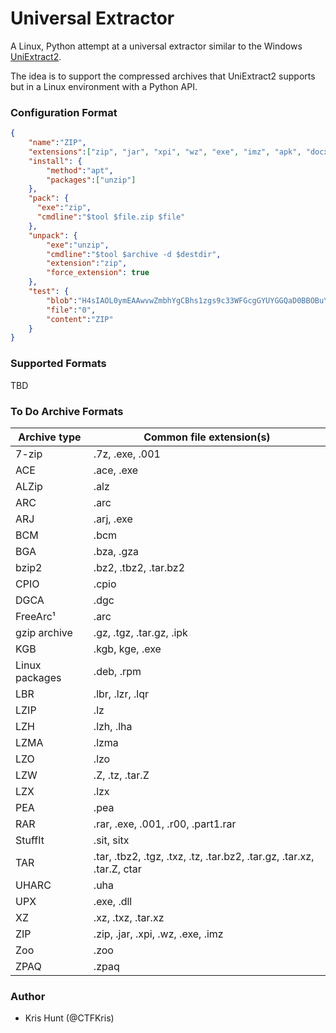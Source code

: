# Universal Extractor

A Linux, Python attempt at a universal extractor similar to the Windows
[UniExtract2](https://github.com/Bioruebe/UniExtract2). 

The idea is to support the compressed archives that UniExtract2 supports but in
a Linux environment with a Python API.

### Configuration Format

```json
{
    "name":"ZIP",
    "extensions":["zip", "jar", "xpi", "wz", "exe", "imz", "apk", "docx", "docm"],
    "install": {
        "method":"apt",
        "packages":["unzip"]
    },
    "pack": {
      "exe":"zip",
      "cmdline":"$tool $file.zip $file"  
    },
    "unpack": {
        "exe":"unzip",
        "cmdline":"$tool $archive -d $destdir",
        "extension":"zip",
        "force_extension": true
    },
    "test": {
        "blob":"H4sIAOL0ymEAAwvwZmbhYgCBhs1zgs9c33WFGcgGYUYGGQaD0BBOBuYDX04lgnBpBTcDIwtILZiI8gwI8GZkkmPGpV8CLM4IxEsaQSygaawQ09BMCvBmZYMoZWRwB9J2YI0AHG5Bv5sAAAA=",
        "file":"0",
        "content":"ZIP"
    }
}
```

### Supported Formats

TBD

### To Do Archive Formats

| Archive type   | Common file extension(s)                                     |
| -------------- | ------------------------------------------------------------ |
| 7-zip          | .7z, .exe, .001                                              |
| ACE            | .ace, .exe                                                   |
| ALZip          | .alz                                                         |
| ARC            | .arc                                                         |
| ARJ            | .arj, .exe                                                   |
| BCM            | .bcm                                                         |
| BGA            | .bza, .gza                                                   |
| bzip2          | .bz2, .tbz2, .tar.bz2                                        |
| CPIO           | .cpio                                                        |
| DGCA           | .dgc                                                         |
| FreeArc¹       | .arc                                                         |
| gzip archive   | .gz, .tgz, .tar.gz, .ipk                                     |
| KGB            | .kgb, kge, .exe                                              |
| Linux packages | .deb, .rpm                                                   |
| LBR            | .lbr, .lzr, .lqr                                             |
| LZIP           | .lz                                                          |
| LZH            | .lzh, .lha                                                   |
| LZMA           | .lzma                                                        |
| LZO            | .lzo                                                         |
| LZW            | .Z, .tz, .tar.Z                                              |
| LZX            | .lzx                                                         |
| PEA            | .pea                                                         |
| RAR            | .rar, .exe, .001, .r00, .part1.rar                           |
| StuffIt        | .sit, sitx                                                   |
| TAR            | .tar, .tbz2, .tgz, .txz, .tz, .tar.bz2, .tar.gz, .tar.xz, .tar.Z, ctar |
| UHARC          | .uha                                                         |
| UPX            | .exe, .dll                                                   |
| XZ             | .xz, .txz, .tar.xz                                           |
| ZIP            | .zip, .jar, .xpi, .wz, .exe, .imz                            |
| Zoo            | .zoo                                                         |
| ZPAQ           | .zpaq                                                        |

### Author

- Kris Hunt (@CTFKris)